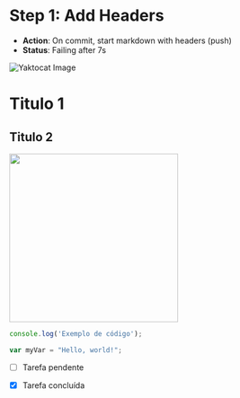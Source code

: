 # Step 1: Add Headers
- **Action**: On commit, start markdown with headers (push)
- **Status**: Failing after 7s

![Yaktocat Image](https://octodex.github.com/images/yaktocat.png)

<h1>Titulo 1</h1>
<h2>Titulo 2</h2>
<img src="https://img.odcdn.com.br/wp-content/uploads/2023/06/Google-Tradutor-2-1920x1080.jpg" width="300px" />

```javascript
console.log('Exemplo de código');
```

``` javascript
var myVar = "Hello, world!";
```

- [ ] Tarefa pendente
- [x] Tarefa concluída

